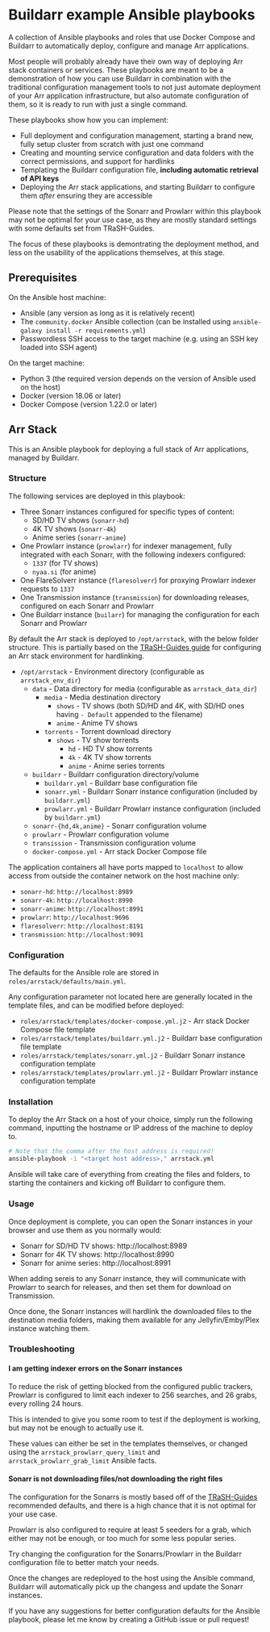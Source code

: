 # Buildarr example Ansible playbooks

A collection of Ansible playbooks and roles that use Docker Compose and Buildarr to automatically deploy, configure and manage Arr applications.

Most people will probably already have their own way of deploying Arr stack containers or services. These playbooks are meant to be a demonstration of how you can use Buildarr in combination with the traditional configuration management tools to not just automate deployment of your Arr application infrastructure, but also automate configuration of them, so it is ready to run with just a single command.

These playbooks show how you can implement:

* Full deployment and configuration management, starting a brand new, fully setup cluster from scratch with just one command
* Creating and mounting service configuration and data folders with the correct permissions, and support for hardlinks
* Templating the Buildarr configuration file, **including automatic retrieval of API keys**
* Deploying the Arr stack applications, and starting Buildarr to configure them *after* ensuring they are accessible

Please note that the settings of the Sonarr and Prowlarr within this playbook may not be optimal for your use case, as they are mostly standard settings with some defaults set from TRaSH-Guides.

The focus of these playbooks is demontrating the deployment method, and less on the usability of the applications themselves, at this stage.

## Prerequisites

On the Ansible host machine:

* Ansible (any version as long as it is relatively recent)
* The `community.docker` Ansible collection (can be installed using `ansible-galaxy install -r requirements.yml`)
* Passwordless SSH access to the target machine (e.g. using an SSH key loaded into SSH agent)

On the target machine:

* Python 3 (the required version depends on the version of Ansible used on the host)
* Docker (version 18.06 or later)
* Docker Compose (version 1.22.0 or later)

## Arr Stack

This is an Ansible playbook for deploying a full stack of Arr applications, managed by Buildarr.

### Structure

The following services are deployed in this playbook:

* Three Sonarr instances configured for specific types of content:
    * SD/HD TV shows (`sonarr-hd`)
    * 4K TV shows (`sonarr-4k`)
    * Anime series (`sonarr-anime`)
* One Prowlarr instance (`prowlarr`) for indexer management, fully integrated with each Sonarr, with the following indexers configured:
    * `1337` (for TV shows)
    * `nyaa.si` (for anime)
* One FlareSolverr instance (`flaresolverr`) for proxying Prowlarr indexer requests to `1337`
* One Transmission instance (`transmission`) for downloading releases, configured on each Sonarr and Prowlarr
* One Buildarr instance (`builarr`) for managing the configuration for each Sonarr and Prowlarr

By default the Arr stack is deployed to `/opt/arrstack`, with the below folder structure. This is partially based on the [TRaSH-Guides guide](https://trash-guides.info/Hardlinks/How-to-setup-for/Docker) for configuring an Arr stack environment for hardlinking.

* `/opt/arrstack` - Environment directory (configurable as `arrstack_env_dir`)
    * `data` - Data directory for media (configurable as `arrstack_data_dir`)
        * `media` - Media destination directory
            * `shows` - TV shows (both SD/HD and 4K, with SD/HD ones having `- Default` appended to the filename)
            * `anime` - Anime TV shows
        * `torrents` - Torrent download directory
            * `shows` - TV show torrents
                * `hd` - HD TV show torrents
                * `4k` - 4K TV show torrents
                * `anime` - Anime series torrents
    * `buildarr` - Buildarr configuration directory/volume
        * `buildarr.yml` - Buildarr base configuration file
        * `sonarr.yml` - Buildarr Sonarr instance configuration (included by `buildarr.yml`)
        * `prowlarr.yml` - Buildarr Prowlarr instance configuration (included by `buildarr.yml`)
    * `sonarr-{hd,4k,anime}` - Sonarr configuration volume
    * `prowlarr` - Prowlarr configuration volume
    * `transission` - Transmission configuration volume
    * `docker-compose.yml` - Arr stack Docker Compose file

The application containers all have ports mapped to `localhost` to allow access from outside the container network on the host machine only:

* `sonarr-hd`: `http://localhost:8989`
* `sonarr-4k`: `http://localhost:8990`
* `sonarr-anime`: `http://localhost:8991`
* `prowlarr`: `http://localhost:9696`
* `flaresolverr`: `http://localhost:8191`
* `transmission`: `http://localhost:9091`

### Configuration

The defaults for the Ansible role are stored in `roles/arrstack/defaults/main.yml`.

Any configuration parameter not located here are generally located in the template files, and can be modified before deployed:

* `roles/arrstack/templates/docker-compose.yml.j2` - Arr stack Docker Compose file template
* `roles/arrstack/templates/buildarr.yml.j2` - Buildarr base configuration file template
* `roles/arrstack/templates/sonarr.yml.j2` - Buildarr Sonarr instance configuration template
* `roles/arrstack/templates/prowlarr.yml.j2` - Buildarr Prowlarr instance configuration template

### Installation

To deploy the Arr Stack on a host of your choice, simply run the following command, inputting the hostname or IP address of the machine to deploy to.

```bash
# Note that the comma after the host address is required!
ansible-playbook -i "<target host address>," arrstack.yml
```

Ansible will take care of everything from creating the files and folders, to starting the containers and kicking off Buildarr to configure them.

### Usage

Once deployment is complete, you can open the Sonarr instances in your browser and use them as you normally would:

* Sonarr for SD/HD TV shows: http://localhost:8989
* Sonarr for 4K TV shows: http://localhost:8990
* Sonarr for anime series: http://localhost:8991

When adding sereis to any Sonarr instance, they will communicate with Prowlarr to search for releases, and then set them for download on Transmission.

Once done, the Sonarr instances will hardlink the downloaded files to the destination media folders, making them available for any Jellyfin/Emby/Plex instance watching them.

### Troubleshooting

#### I am getting indexer errors on the Sonarr instances

To reduce the risk of getting blocked from the configured public trackers, Prowlarr is configured to limit each indexer to 256 searches, and 26 grabs, every rolling 24 hours.

This is intended to give you some room to test if the deployment is working, but may not be enough to actually use it.

These values can either be set in the templates themselves, or changed using the `arrstack_prowlarr_query_limit` and `arrstack_prowlarr_grab_limit` Ansible facts.

#### Sonarr is not downloading files/not downloading the right files

The configuration for the Sonarrs is mostly based off of the [TRaSH-Guides](https://trash-guides.info/Sonarr) recommended defaults, and there is a high chance that it is not optimal for your use case.

Prowlarr is also configured to require at least 5 seeders for a grab, which either may not be enough, or too much for some less popular series.

Try changing the configuration for the Sonarrs/Prowlarr in the Buildarr configuration file to better match your needs.

Once the changes are redeployed to the host using the Ansible command, Buildarr will automatically pick up the changess and update the Sonarr instances.

If you have any suggestions for better configuration defaults for the Ansible playbook, please let me know by creating a GitHub issue or pull request!
